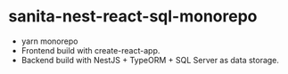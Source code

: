 # sanita-nest-react-sql-monorepo

- yarn monorepo
- Frontend build with create-react-app.
- Backend build with NestJS + TypeORM + SQL Server as data storage.
